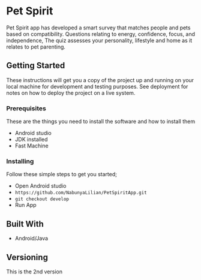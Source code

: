 # Pet Spirit
Pet Spirit app has developed a smart survey that matches people and pets based on compatibility. Questions relating to energy, confidence, focus, and independence,
The quiz assesses your personality, lifestyle and home as it relates to pet parenting.


## Getting Started 
These instructions will get you a copy of the project up and running on your local machine for
development and testing purposes. See deployment for notes on how to deploy the project on a live system.

### Prerequisites
These are the things you need to install the software and how to install them
- Android studio
- JDK installed
- Fast Machine

### Installing
Follow these simple steps to get you started;
- Open Android studio
- `https://github.com/NabunyaLilian/PetSpiritApp.git`
- `git checkout develop`
- Run App

## Built With
- Android/Java

## Versioning
This is the 2nd version